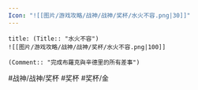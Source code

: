 ```yaml
---
Icon: "![[图片/游戏攻略/战神/战神/奖杯/水火不容.png|30]]"
---
```

```ad-common-gold-trophy
title: (Title:: "水火不容")
![[图片/游戏攻略/战神/战神/奖杯/水火不容.png|100]]

(Comment:: "完成布羅克與辛德里的所有差事")
```

#战神/战神/奖杯 #奖杯 #奖杯/金
